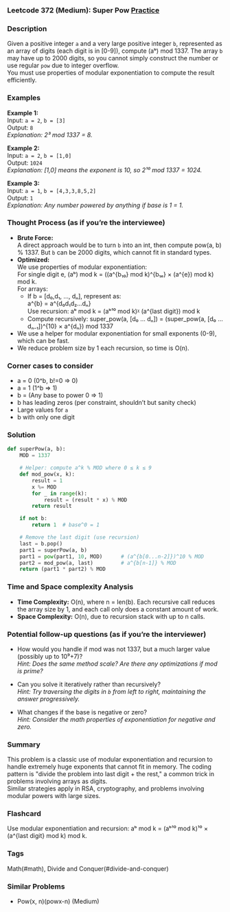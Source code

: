 ### Leetcode 372 (Medium): Super Pow [Practice](https://leetcode.com/problems/super-pow)

### Description  
Given a positive integer `a` and a very large positive integer `b`, represented as an array of digits (each digit is in [0-9]), compute (aᵇ) mod 1337. The array `b` may have up to 2000 digits, so you cannot simply construct the number or use regular `pow` due to integer overflow.  
You must use properties of modular exponentiation to compute the result efficiently.

### Examples  

**Example 1:**  
Input: `a = 2`, `b = [3]`  
Output: `8`  
*Explanation: 2³ mod 1337 = 8.*

**Example 2:**  
Input: `a = 2`, `b = [1,0]`  
Output: `1024`  
*Explanation: [1,0] means the exponent is 10, so 2¹⁰ mod 1337 = 1024.*

**Example 3:**  
Input: `a = 1`, `b = [4,3,3,8,5,2]`  
Output: `1`  
*Explanation: Any number powered by anything if base is 1 = 1.*

### Thought Process (as if you’re the interviewee)  
- **Brute Force:**  
  A direct approach would be to turn `b` into an int, then compute pow(a, b) % 1337. But `b` can be 2000 digits, which cannot fit in standard types.
- **Optimized:**  
  We use properties of modular exponentiation:  
  For single digit e, (aᵇ) mod k = ((a^{b₁₀} mod k)^{b₁ₑ} × (a^{e}) mod k) mod k.  
  For arrays:  
  - If b = [d₀,d₁, ..., dₙ], represent as:  
       a^{b} = a^{d₀d₁d₂...dₙ}  
       Use recursion: aᵇ mod k = (aᵇ¹⁰ mod k)ᵡ (a^{last digit}) mod k  
  - Compute recursively:
      super_pow(a, [d₀ ... dₙ]) = (super_pow(a, [d₀ ... dₙ₋₁])^{10} × a^{dₙ}) mod 1337
- We use a helper for modular exponentiation for small exponents (0-9), which can be fast.
- We reduce problem size by 1 each recursion, so time is O(n).

### Corner cases to consider  
- a = 0 (0^b, b!=0 ⇒ 0)
- a = 1 (1^b ⇒ 1)
- b =  (Any base to power 0 ⇒ 1)
- b has leading zeros (per constraint, shouldn’t but sanity check)
- Large values for `a`
- b with only one digit

### Solution

```python
def superPow(a, b):
    MOD = 1337

    # Helper: compute a^k % MOD where 0 ≤ k ≤ 9
    def mod_pow(x, k):
        result = 1
        x %= MOD
        for _ in range(k):
            result = (result * x) % MOD
        return result

    if not b:
        return 1  # base^0 = 1

    # Remove the last digit (use recursion)
    last = b.pop()
    part1 = superPow(a, b)
    part1 = pow(part1, 10, MOD)      # (a^{b[0...n-2]})^10 % MOD
    part2 = mod_pow(a, last)         # a^{b[n-1]} % MOD
    return (part1 * part2) % MOD
```

### Time and Space complexity Analysis  

- **Time Complexity:** O(n), where n = len(b). Each recursive call reduces the array size by 1, and each call only does a constant amount of work.
- **Space Complexity:** O(n), due to recursion stack with up to n calls.

### Potential follow-up questions (as if you’re the interviewer)  

- How would you handle if mod was not 1337, but a much larger value (possibly up to 10⁹+7)?  
  *Hint: Does the same method scale? Are there any optimizations if mod is prime?*

- Can you solve it iteratively rather than recursively?  
  *Hint: Try traversing the digits in `b` from left to right, maintaining the answer progressively.*

- What changes if the base is negative or zero?  
  *Hint: Consider the math properties of exponentiation for negative and zero.*

### Summary
This problem is a classic use of modular exponentiation and recursion to handle extremely huge exponents that cannot fit in memory. The coding pattern is "divide the problem into last digit + the rest," a common trick in problems involving arrays as digits.  
Similar strategies apply in RSA, cryptography, and problems involving modular powers with large sizes.


### Flashcard
Use modular exponentiation and recursion: aᵇ mod k = (aᵇ¹⁰ mod k)¹⁰ × (a^{last digit} mod k) mod k.

### Tags
Math(#math), Divide and Conquer(#divide-and-conquer)

### Similar Problems
- Pow(x, n)(powx-n) (Medium)